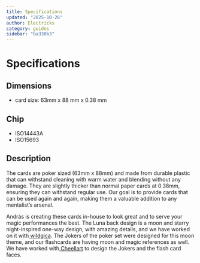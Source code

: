 ```yaml
---
title: Specifications
updated: "2025-10-26"
author: Electricks
category: guides
sidebar: "ba330b3"
---
```


# Specifications

## Dimensions

- card size: 63mm x 88 mm x 0.38 mm

## Chip

- ISO14443A
- ISO15693

## Description

The cards are poker sized (63mm x 88mm) and made from durable plastic that can withstand cleaning with warm water and blending without any damage. They are slightly thicker than normal paper cards at 0.38mm, ensuring they can withstand regular use. Our goal is to provide cards that can be used again and again, making them a valuable addition to any mentalist’s arsenal.

András is creating these cards in-house to look great and to serve your magic performances the best. The Luna back design is a moon and starry night-inspired one-way design, with amazing details, and we have worked on it with[ wildgica](https://www.facebook.com/wildgicahu). The Jokers of the poker set were designed for this moon theme, and our flashcards are having moon and magic references as well. We have worked with[ Cheellart](https://www.cheellart.com) to design the Jokers and the flash card faces.